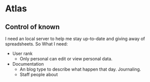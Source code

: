# Atlas

## Control of known

I need an local server to help me stay up-to-date and giving away of spreadsheets. So What I need:

- User rank
  - Only personal can edit or view personal data.
- Documentation
  - An blog type to describe what happen that day. Journaling.
  - Staff people about
  